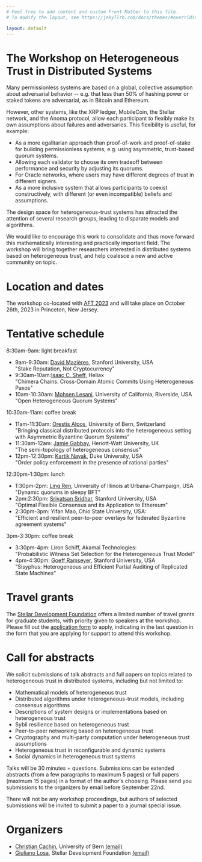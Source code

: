 ```yaml
---
# Feel free to add content and custom Front Matter to this file.
# To modify the layout, see https://jekyllrb.com/docs/themes/#overriding-theme-defaults

layout: default
---
```


# The Workshop on Heterogeneous Trust in Distributed Systems

Many permissionless systems are based on a global, collective assumption about
adversarial behavior -- e.g. that less than 50% of hashing power or staked
tokens are adversarial, as in Bitcoin and Ethereum.

However, other systems, like the XRP ledger, MobileCoin, the Stellar network,
and the Anoma protocol, allow each participant to flexibly make its own
assumptions about failures and adversaries. This flexibility is useful, for
example:

- As a more egalitarian approach than proof-of-work and proof-of-stake for
  building permissionless systems, e.g. using asymmetric, trust-based quorum
  systems.
- Allowing each validator to choose its own tradeoff between performance and
  security by adjusting its quorums.
- For Oracle networks, where users may have different degrees of trust in
  different signers.
- As a more inclusive system that allows participants to coexist
  constructively, with different (or even incompatible) beliefs and
  assumptions.

The design space for heterogeneous-trust systems has attracted the attention of
several research groups, leading to disparate models and algorithms.

We would like to encourage this work to consolidate and thus move forward this
mathematically interesting and practically important field.  The workshop will
bring together researchers interested in distributed systems based on
heterogeneous trust, and help coalesce a new and active community on topic.

# Location and dates

The workshop co-located with [AFT 2023](https://aftconf.github.io/aft23/index.html)
and will take place on October 26th, 2023 in Princeton, New Jersey.

# Tentative schedule

8:30am-9am: light breakfast

- 9am-9:30am: [David Mazières](https://www.scs.stanford.edu/~dm/), Stanford University, USA  
"Stake Reputation, Not Cryptocurrency"
- 9:30am-10am:[Isaac C. Sheff](https://isaacsheff.com/), Heliax  
"Chimera Chains: Cross-Domain Atomic Commits Using Heterogeneous Paxos"
- 10am-10:30am: [Mohsen Lesani](https://www.cs.ucr.edu/~lesani/), University of California, Riverside, USA  
"Open Heterogeneous Quorum Systems"

10:30am-11am: coffee break

- 11am-11:30am: [Orestis Alpos](https://crypto.unibe.ch/oa/), University of Bern, Switzerland  
"Bringing classical distributed protocols into the heterogeneous setting with Asymmetric Byzantine Quorum Systems"
- 11:30am-12am: [Jamie Gabbay](https://gabbay.org.uk/), Heriott-Watt University, UK  
"The semi-topology of heterogeneous consensus"
- 12pm-12:30pm: [Kartik Nayak](https://users.cs.duke.edu/~kartik/), Duke University, USA  
"Order policy enforcement in the presence of rational parties"

12:30pm-1:30pm: lunch

- 1:30pm-2pm: [Ling Ren](https://sites.google.com/view/renling), University of Illinois at Urbana-Champaign, USA  
"Dynamic quorums in sleepy BFT"
- 2pm:2:30pm: [Srivatsan Sridhar](https://ssrivatsan97.github.io/), Stanford University, USA  
"Optimal Flexible Consensus and its Application to Ethereum"
- 2:30pm-3pm: Yifan Mao, Ohio State University, USA:  
"Efficient and resilient peer-to-peer overlays for federated Byzantine agreement systems"

3pm-3:30pm: coffee break

- 3:30pm-4pm: Liron Schiff, Akamai Technologies:  
"Probabilistic Witness Set Selection for the Heterogeneous Trust Model"
- 4pm-4:30pm: [Goeff Ramseyer](https://www.scs.stanford.edu/~geoff/), Stanford University, USA  
"Sisyphus: Heterogeneous and Efficient Partial Auditing of Replicated State Machines"

# Travel grants

The [Stellar Development Foundation](https://www.stellar.org) offers a limited
number of travel grants for graduate students, with priority given to speakers
at the workshop. Please fill out the [application
form](https://forms.gle/HbzyJpzS7mKsAHjq8) to apply, indicating in the last
question in the form that you are applying for support to attend this workshop.

# Call for abstracts

We solicit submissions of talk abstracts and full papers on topics related to heterogeneous
trust in distributed systems, including but not limited to:
- Mathematical models of heterogeneous trust
- Distributed algorithms under heterogeneous-trust models, including consensus
  algorithms
- Descriptions of system designs or implementations based on heterogeneous
  trust
- Sybil resilience based on heterogeneous trust
- Peer-to-peer networking based on heterogeneous trust
- Cryptography and multi-party computation under heterogeneous trust
  assumptions
- Heterogeneous trust in reconfigurable and dynamic systems
- Social dynamics in heterogeneous trust systems

Talks will be 30 minutes + questions. Submissions can be extended abstracts
(from a few paragraphs to maximum 5 pages) or full papers (maximum 15 pages) in
a format of the author's choosing. Please send you submissions to the
organizers by email before September 22nd.

There will not be any workshop proceedings, but authors of selected submissions
will be invited to submit a paper to a journal special issue.

# Organizers

* [Christian Cachin](https://crypto.unibe.ch/cc/), University of Bern [(email)](mailto:christian.cachin@unibe.ch)
* [Giuliano Losa](https://www.losa.fr/), Stellar Development Foundation [(email)](mailto:giuliano@stellar.org)
